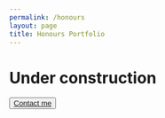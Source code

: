 ```yaml
---
permalink: /honours
layout: page
title: Honours Portfolio
---
```


<h1>Under construction</h1>
<button><a href="https://github.com/jsanz/jsanz.github.io/issues/new/choose">Contact me</a></button>